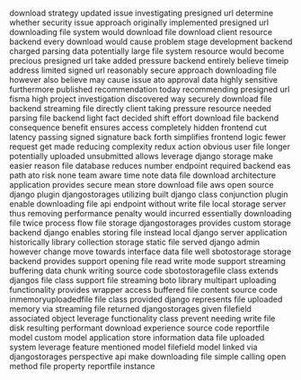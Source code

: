 download strategy updated issue investigating presigned url determine whether security issue approach originally implemented presigned url downloading file system would download file download client resource backend every download would cause problem stage development backend charged parsing data potentially large file system resource would become precious presigned url take added pressure backend entirely believe timeip address limited signed url reasonably secure approach downloading file however also believe may cause issue ato approval data highly sensitive furthermore published recommendation today recommending presigned url fisma high project investigation discovered way securely download file backend streaming file directly client taking pressure resource needed parsing file backend light fact decided shift effort download file backend consequence benefit ensures access completely hidden frontend cut latency passing signed signature back forth simplifies frontend logic fewer request get made reducing complexity redux action obvious user file longer potentially uploaded unsubmitted allows leverage django storage make easier reason file database reduces number endpoint required backend eas path ato risk none team aware time note data file download architecture application provides secure mean store download file aws open source django plugin djangostorages utilizing built django class conjunction plugin enable downloading file api endpoint without write file local storage server thus removing performance penalty would incurred essentially downloading file twice process flow file storage djangostorages provides custom storage backend django enables storing file instead local django server application historically library collection storage static file served django admin however change move towards interface data file well sbotostorage storage backend provides support opening file read write mode support streaming buffering data chunk writing source code sbotostoragefile class extends djangos file class support file streaming boto library multipart uploading functionality provides wrapper access buffered file content source code inmemoryuploadedfile file class provided django represents file uploaded memory via streaming file returned djangostorages given filefield associated object leverage functionality class prevent needing write file disk resulting performant download experience source code reportfile model custom model application store information data file uploaded system leverage feature mentioned model filefield model linked via djangostorages perspective api make downloading file simple calling open method file property reportfile instance